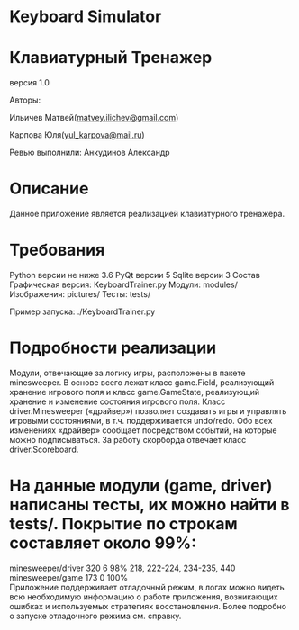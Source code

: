 # Keyboard Simulator
# Клавиатурный Тренажер
версия 1.0

Aвторы:

Ильичев Матвей(matvey.ilichev@gmail.com)

Карпова Юля(yul_karpova@mail.ru)

Ревью выполнили: Анкудинов Александр

# Описание
Данное приложение является реализацией клавиатурного тренажёра.

# Требования
Python версии не ниже 3.6
PyQt версии 5
Sqlite версии 3
Состав
Графическая версия: KeyboardTrainer.py
Модули: modules/
Изображения: pictures/
Тесты: tests/

Пример запуска: ./KeyboardTrainer.py

# Подробности реализации
Модули, отвечающие за логику игры, расположены в пакете minesweeper. В основе всего лежат класс game.Field, реализующий хранение игрового поля и класс game.GameState, реализующий хранение и изменение состояния игрового поля. Класс driver.Minesweeper («драйвер») позволяет создавать игры и управлять игровыми состояниями, в т.ч. поддерживается undo/redo. Обо всех изменениях «драйвер» сообщает посредством событий, на которые можно подписываться. За работу скорборда отвечает класс driver.Scoreboard.

# На данные модули (game, driver) написаны тесты, их можно найти в tests/. Покрытие по строкам составляет около 99%:

minesweeper/driver       320      6    98%   218, 222-224, 234-235, 440
minesweeper/game         173      0   100%   
Приложение поддерживает отладочный режим, в логах можно видеть всю необходимую информацию о работе приложения, возникающих ошибках и используемых стратегиях восстановления. Более подробно о запуске отладочного режима см. справку.
